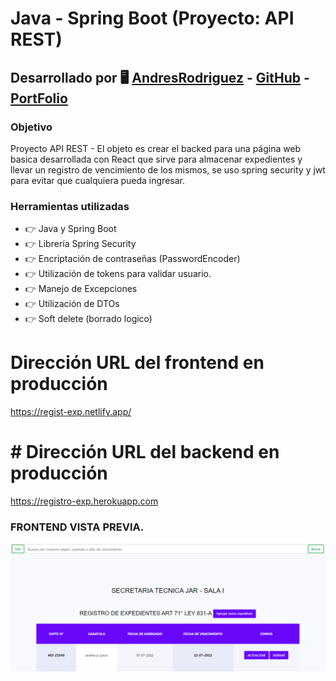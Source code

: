 # Java - Spring Boot (Proyecto: API REST) 

## Desarrollado por 🖥️  [AndresRodriguez](https://www.linkedin.com/in/andres-rodriguez-60a166208/) - [GitHub](https://github.com/AndrRod) - [PortFolio](https://andresporfolio.herokuapp.com/)

### Objetivo

Proyecto API REST - El objeto es crear el backed para una página web basica desarrollada con React que sirve para almacenar expedientes y llevar un registro de vencimiento de los mismos, se uso spring security y jwt para evitar que cualquiera pueda ingresar.

### Herramientas utilizadas
- 👉 Java y Spring Boot
- 👉 Librería Spring Security
- 👉 Encriptación de contraseñas (PasswordEncoder)
- 👉 Utilización de tokens para validar usuario.
- 👉 Manejo de Excepciones 
- 👉 Utilización de DTOs 
- 👉 Soft delete (borrado logico)

# Dirección URL del frontend en producción
https://regist-exp.netlify.app/

# # Dirección URL del backend en producción
https://registro-exp.herokuapp.com

### FRONTEND VISTA PREVIA.
![img.png](img.png)
